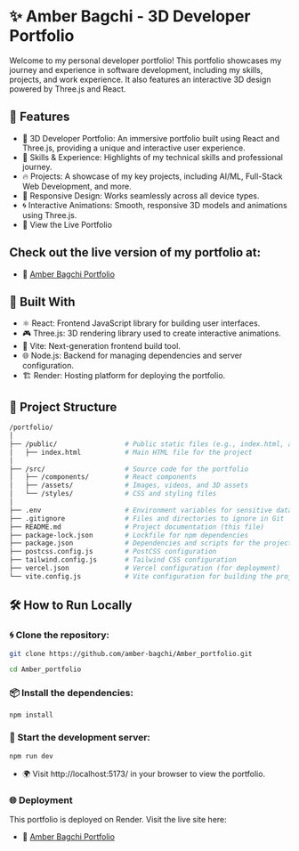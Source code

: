 # ✨ Amber Bagchi - 3D Developer Portfolio
Welcome to my personal developer portfolio! This portfolio showcases my journey and experience in software development, including my skills, projects, and work experience. It also features an interactive 3D design powered by Three.js and React.

## 🌟 Features
- 🎨 3D Developer Portfolio: An immersive portfolio built using React and Three.js, providing a unique and interactive user experience.
- 💼 Skills & Experience: Highlights of my technical skills and professional journey.
- 🔥 Projects: A showcase of my key projects, including AI/ML, Full-Stack Web Development, and more.
- 📱 Responsive Design: Works seamlessly across all device types.
- 🌀 Interactive Animations: Smooth, responsive 3D models and animations using Three.js.
- 🚀 View the Live Portfolio

## Check out the live version of my portfolio at:
- 🔗 [Amber Bagchi Portfolio](https://bagchi-porfolio-amber.onrender.com)

## 🔨 Built With
- ⚛️ React: Frontend JavaScript library for building user interfaces.
- 🎮 Three.js: 3D rendering library used to create interactive animations.
- 🚀 Vite: Next-generation frontend build tool.
- 🌐 Node.js: Backend for managing dependencies and server configuration.
- 🏗️ Render: Hosting platform for deploying the portfolio.

## 📁 Project Structure

```bash
/portfolio/
│
├── /public/                 # Public static files (e.g., index.html, assets)
│   ├── index.html           # Main HTML file for the project
│
├── /src/                    # Source code for the portfolio
│   ├── /components/         # React components
│   ├── /assets/             # Images, videos, and 3D assets
│   └── /styles/             # CSS and styling files
│
├── .env                     # Environment variables for sensitive data
├── .gitignore               # Files and directories to ignore in Git
├── README.md                # Project documentation (this file)
├── package-lock.json        # Lockfile for npm dependencies
├── package.json             # Dependencies and scripts for the project
├── postcss.config.js        # PostCSS configuration
├── tailwind.config.js       # Tailwind CSS configuration
├── vercel.json              # Vercel configuration (for deployment)
└── vite.config.js           # Vite configuration for building the project

```

## 🛠 How to Run Locally

### 🌀 Clone the repository:
```bash
git clone https://github.com/amber-bagchi/Amber_portfolio.git
```
```bash
cd Amber_portfolio
```
### 📦 Install the dependencies:
```bash
npm install
```

### 🏃 Start the development server:
```bash
npm run dev
```

- 🌍 Visit http://localhost:5173/ in your browser to view the portfolio.

### 🌐 Deployment
This portfolio is deployed on Render. Visit the live site here:
- 🔗 [Amber Bagchi Portfolio](https://bagchi-porfolio-amber.onrender.com)
